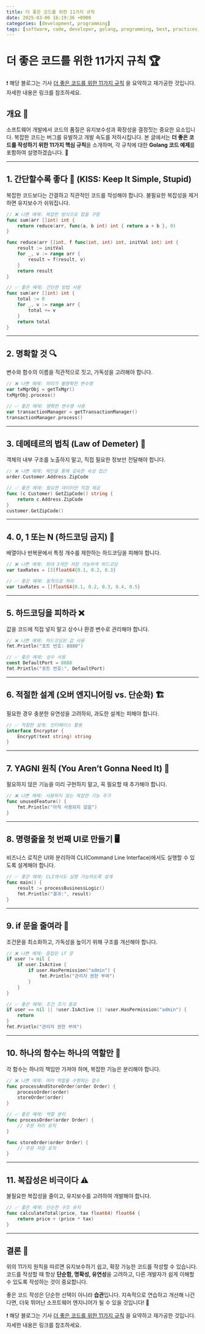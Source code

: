 ```yaml
---
title: 더 좋은 코드를 위한 11가지 규칙 
date: 2025-03-06 16:19:36 +0900
categories: [development, programming]
tags: [software, code, developer, golang, programming, best, practices, clean, code, architecture, design, patterns]     # TAG names should always be lowercase
---
```


# 더 좋은 코드를 위한 11가지 규칙 🏆
❗️ 해당 블로그는 기사 
[더 좋은 코드를 위한 11가지 규칙](https://www.itworld.co.kr/article/3838073/더-좋은-코드를-위한-11가지-규칙.html) 을 요약하고 재가공한 것입니다.  
자세한 내용은 링크를 참조하세요.

## 개요 📌

소프트웨어 개발에서 코드의 품질은 유지보수성과 확장성을 결정짓는 중요한 요소입니다. 복잡한 코드는 버그를 유발하고 개발 속도를 저하시킵니다. 본 글에서는 **더 좋은 코드를 작성하기 위한 11가지 핵심 규칙**을 소개하며, 각 규칙에 대한 **Golang 코드 예제**를 포함하여 설명하겠습니다. 🚀

---

## 1. 간단할수록 좋다 🧹 (KISS: Keep It Simple, Stupid)

복잡한 코드보다는 간결하고 직관적인 코드를 작성해야 합니다. 불필요한 복잡성을 제거하면 유지보수가 쉬워집니다.

```go
// ❌ 나쁜 예제: 복잡한 방식으로 합을 구함
func sum(arr []int) int {
    return reduce(arr, func(a, b int) int { return a + b }, 0)
}

func reduce(arr []int, f func(int, int) int, initVal int) int {
    result := initVal
    for _, v := range arr {
        result = f(result, v)
    }
    return result
}

// ✅ 좋은 예제: 간단한 방법 사용
func sum(arr []int) int {
    total := 0
    for _, v := range arr {
        total += v
    }
    return total
}
```

---

## 2. 명확할 것 🔍

변수와 함수의 이름을 직관적으로 짓고, 가독성을 고려해야 합니다.

```go
// ❌ 나쁜 예제: 의미가 불명확한 변수명
var txMgrObj = getTxMgr()
txMgrObj.process()

// ✅ 좋은 예제: 명확한 변수명 사용
var transactionManager = getTransactionManager()
transactionManager.process()
```

---

## 3. 데메테르의 법칙 (Law of Demeter) 📏

객체의 내부 구조를 노출하지 말고, 직접 필요한 정보만 전달해야 합니다.

```go
// ❌ 나쁜 예제: 체인을 통해 깊숙한 속성 접근
order.Customer.Address.ZipCode

// ✅ 좋은 예제: 필요한 데이터만 직접 제공
func (c Customer) GetZipCode() string {
    return c.Address.ZipCode
}
customer.GetZipCode()
```

---

## 4. 0, 1 또는 N (하드코딩 금지) 🔢

배열이나 반복문에서 특정 개수를 제한하는 하드코딩을 피해야 합니다.

```go
// ❌ 나쁜 예제: 최대 3개만 저장 가능하게 하드코딩
var taxRates = [3]float64{0.1, 0.2, 0.3}

// ✅ 좋은 예제: 동적으로 처리
var taxRates = []float64{0.1, 0.2, 0.3, 0.4, 0.5}
```

---

## 5. 하드코딩을 피하라 ❌

값을 코드에 직접 넣지 말고 상수나 환경 변수로 관리해야 합니다.

```go
// ❌ 나쁜 예제: 하드코딩된 값 사용
fmt.Println("포트 번호: 8080")

// ✅ 좋은 예제: 상수 사용
const DefaultPort = 8080
fmt.Println("포트 번호:", DefaultPort)
```

---

## 6. 적절한 설계 (오버 엔지니어링 vs. 단순화) 🏗️

필요한 경우 충분한 유연성을 고려하되, 과도한 설계는 피해야 합니다.

```go
// ✅ 적절한 설계: 인터페이스 활용
interface Encryptor {
    Encrypt(text string) string
}
```

---

## 7. YAGNI 원칙 (You Aren’t Gonna Need It) 🚫

필요하지 않은 기능을 미리 구현하지 말고, 꼭 필요할 때 추가해야 합니다.

```go
// ❌ 나쁜 예제: 사용하지 않는 복잡한 기능 추가
func unusedFeature() {
    fmt.Println("아직 사용되지 않음")
}
```

---

## 8. 명령줄을 첫 번째 UI로 만들기 🖥️

비즈니스 로직은 UI와 분리하여 CLI(Command Line Interface)에서도 실행할 수 있도록 설계해야 합니다.

```go
// ✅ 좋은 예제: CLI에서도 실행 가능하도록 설계
func main() {
    result := processBusinessLogic()
    fmt.Println("결과:", result)
}
```

---

## 9. if 문을 줄여라 🔀

조건문을 최소화하고, 가독성을 높이기 위해 구조를 개선해야 합니다.

```go
// ❌ 나쁜 예제: 중첩된 if 문
if user != nil {
    if user.IsActive {
        if user.HasPermission("admin") {
            fmt.Println("관리자 권한 부여")
        }
    }
}

// ✅ 좋은 예제: 조건 조기 종료
if user == nil || !user.IsActive || !user.HasPermission("admin") {
    return
}
fmt.Println("관리자 권한 부여")
```

---

## 10. 하나의 함수는 하나의 역할만 🎯

각 함수는 하나의 책임만 가져야 하며, 복잡한 기능은 분리해야 합니다.

```go
// ❌ 나쁜 예제: 여러 역할을 수행하는 함수
func processAndStoreOrder(order Order) {
    processOrder(order)
    storeOrder(order)
}

// ✅ 좋은 예제: 역할 분리
func processOrder(order Order) {
    // 주문 처리 로직
}

func storeOrder(order Order) {
    // 주문 저장 로직
}
```

---

## 11. 복잡성은 비극이다 ⚠️

불필요한 복잡성을 줄이고, 유지보수를 고려하여 개발해야 합니다.

```go
// ✅ 좋은 예제: 단순한 구조 유지
func calculateTotal(price, tax float64) float64 {
    return price + (price * tax)
}
```

---

## 결론 🎯

위의 11가지 원칙을 따르면 유지보수하기 쉽고, 확장 가능한 코드를 작성할 수 있습니다. 코드를 작성할 때 항상 **단순함, 명확성, 유연성**을 고려하고, 다른 개발자가 쉽게 이해할 수 있도록 작성하는 것이 중요합니다.

좋은 코드 작성은 단순한 선택이 아니라 **습관**입니다. 지속적으로 연습하고 개선해 나간다면, 더욱 뛰어난 소프트웨어 엔지니어가 될 수 있을 것입니다! 🚀



❗️ 해당 블로그는 기사 
[더 좋은 코드를 위한 11가지 규칙](https://www.itworld.co.kr/article/3838073/더-좋은-코드를-위한-11가지-규칙.html) 을 요약하고 재가공한 것입니다.  
자세한 내용은 링크를 참조하세요.
